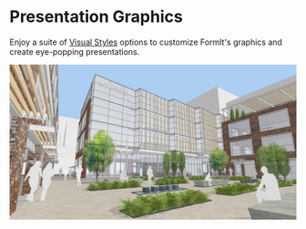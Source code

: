 # Presentation Graphics

Enjoy a suite of [Visual Styles](../tool-library/visual-styles.md) options to customize FormIt's graphics and create eye-popping presentations.

![](../.gitbook/assets/screen1%20%281%29.jpg)

